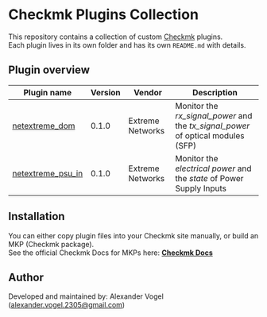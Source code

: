 # Checkmk Plugins Collection
This repository contains a collection of custom [Checkmk](https://checkmk.com/) plugins.  
Each plugin lives in its own folder and has its own `README.md` with details.  

## Plugin overview
| Plugin name | Version | Vendor | Description |
|-------------|---------|--------|-------------|
| [netextreme_dom](netextreme_dom/) | 0.1.0 | Extreme Networks | Monitor the *rx_signal_power* and the *tx_signal_power* of optical modules (SFP) | 
| [netextreme_psu_in](netextreme_psu_in/) | 0.1.0 | Extreme Networks | Monitor the *electrical power* and the *state* of Power Supply Inputs |

## Installation
You can either copy plugin files into your Checkmk site manually, or build an MKP (Checkmk package).  
See the official Checkmk Docs for MKPs here: **[Checkmk Docs](https://docs.checkmk.com/latest/en/mkps.html)**

## Author
Developed and maintained by: Alexander Vogel (alexander.vogel.2305@gmail.com)